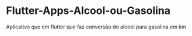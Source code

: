 # Flutter-Apps-Alcool-ou-Gasolina

Aplicativo que em flutter que faz conversão do alcool para gasolina em km
